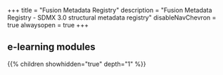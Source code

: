 +++
title = "Fusion Metadata Registry"
description = "Fusion Metadata Registry - SDMX 3.0 structural metadata registry"
disableNavChevron = true
alwaysopen = true
+++

## e-learning modules
{{% children showhidden="true" depth="1" %}}